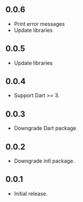 ## 0.0.6
* Print error messages
* Update libraries

## 0.0.5

* Update libraries

## 0.0.4

* Support Dart >= 3.

## 0.0.3

* Downgrade Dart package.

## 0.0.2

* Downgrade intl package.


## 0.0.1

* Initial release.
